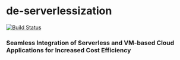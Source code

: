 # de-serverlessization
[![Build Status](https://github.com/ubc-cirrus-lab/de-serverlessization/actions/workflows/python-app.yml/badge.svg)](https://github.com/ubc-cirrus-lab/de-serverlessization/actions/workflows/python-app.yml)
### Seamless Integration of Serverless and VM-based Cloud Applications for Increased Cost Efficiency